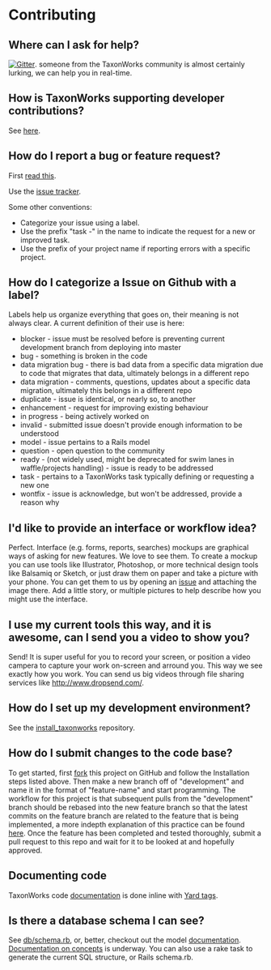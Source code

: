 # Contributing

##  Where can I ask for help? 

[![Gitter][4]][3]. someone from the TaxonWorks community is almost certainly lurking, we can help you in real-time.

## How is TaxonWorks supporting developer contributions?

See [here](DEVELOPER_SUPPORT.md).

##  How do I report a bug or feature request?

First [read this][14].

Use the [issue tracker][13]. 

Some other conventions:

* Categorize your issue using a label.
* Use the prefix "task -" in the name to indicate the request for a new or improved task.
* Use the prefix of your project name if reporting errors with a specific project.

## How do I categorize a Issue on Github with a label?

Labels help us organize everything that goes on, their meaning is not always clear.  A current definition of their use is here:

* blocker - issue must be resolved before                                                                           is preventing current development branch from deploying into master
* bug - something is broken in the code
* data migration bug - there is bad data from a specific data migration due to code that migrates that data, ultimately belongs in a different repo
* data migration - comments, questions, updates about a specific data migration, ultimately this belongs in a different repo
* duplicate - issue is identical, or nearly so, to another
* enhancement - request for improving existing behaviour
* in progress - being actively worked on 
* invalid - submitted issue doesn't provide enough information to be understood
* model - issue pertains to a Rails model 
* question - open question to the community
* ready - (not widely used, might be deprecated for swim lanes in waffle/projects handling) - issue is ready to be addressed
* task - pertains to a TaxonWorks task  typically defining or requesting a new one
* wontfix - issue is acknowledge, but won't be addressed, provide a reason why

## I'd like to provide an interface or workflow idea?

Perfect.  Interface (e.g. forms, reports, searches) mockups are graphical ways of asking for new features. We love to see them.  To create a mockup you can use tools like Illustrator, Photoshop, or more technical design tools like Balsamiq or Sketch, or just draw them on paper and take a picture with your phone.  You can get them to us by opening an [issue][13] and attaching the image there.  Add a little story, or multiple pictures to help describe how you might use the interface.

## I use my current tools this way, and it is awesome, can I send you a video to show you?

Send! It is super useful for you to record your screen, or position a video campera to capture your work on-screen and arround you.  This way we see exactly how you work. You can send us big videos through file sharing services like http://www.dropsend.com/.

##  How do I set up my development environment?

See the [install_taxonworks][5] repository.

##  How do I submit changes to the code base? 

To get started, first [fork][1] this project on GitHub and follow the Installation steps listed above. Then make a new branch off of "development" and name it in the format of "feature-name" and start programming. The workflow for this project is that subsequent pulls from the "development" branch should be rebased into the new feature branch so that the latest commits on the feature branch are related to the feature that is being implemented, a more indepth explanation of this practice can be found [here][2]. Once the feature has been completed and tested thoroughly, submit a pull request to this repo and wait for it to be looked at and hopefully approved.

## Documenting code

TaxonWorks code [documentation][10] is done inline with [Yard tags][12]. 

## Is there a database schema I can see?

See [db/schema.rb](https://github.com/SpeciesFileGroup/taxonworks/blob/development/db/schema.rb), or, better, checkout out the model [documentation][10]. [Documentation on concepts](https://github.com/SpeciesFileGroup/taxonworks_doc/tree/master/concepts) is underway. You can also use a rake task to generate the current SQL structure, or Rails schema.rb.

[1]: https://help.github.com/articles/fork-a-repo/
[2]: https://www.atlassian.com/git/tutorials/merging-vs-rebasing
[3]: https://gitter.im/SpeciesFileGroup/taxonworks?utm_source=badge&utm_medium=badge&utm_campaign=pr-badge
[4]: https://badges.gitter.im/SpeciesFileGroup/taxonworks.svg
[5]: https://github.com/SpeciesFileGroup/install_taxonworks
[10]: http://rdoc.taxonworks.org/frames
[12]: http://rdoc.info/gems/yard/file/docs/Tags.md
[13]: https://github.com/SpeciesFileGroup/taxonworks/issues
[14]: http://wiki.taxonworks.org/index.php/Feedback 
